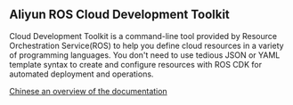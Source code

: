 ## Aliyun ROS Cloud Development Toolkit

Cloud Development Toolkit is a command-line tool provided by Resource Orchestration Service(ROS) to help you define cloud resources in a variety of programming languages. You don't need to use tedious JSON or YAML template syntax to create and configure resources with ROS CDK for automated deployment and operations.

[Chinese an overview of the documentation](https://help.aliyun.com/document_detail/204690.html)
